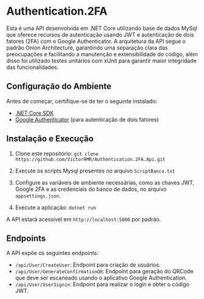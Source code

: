 # Authentication.2FA

Esta é uma API desenvolvida em .NET Core utilizando base de dados MySql que oferece recursos de autenticação usando JWT e autenticação de dois fatores (2FA) com o Google Authenticator. A arquitetura da API segue o padrão Onion Architecture, garantindo uma separação clara das preocupações e facilitando a manutenção e extensibilidade do código, além disso foi utilizado testes unitários com xUnit para garantir maior integridade das funcionalidades.

## Configuração do Ambiente

Antes de começar, certifique-se de ter o seguinte instalado:

- [.NET Core SDK](https://dotnet.microsoft.com/download)
- [Google Authenticator](https://play.google.com/store/apps/details?id=com.google.android.apps.authenticator2&hl=en) (para autenticação de dois fatores)

## Instalação e Execução

1. Clone este repositório:
`git clone https://github.com/VictorHMR/Authentication.2FA.Api.git`

2. Execute os scripts Mysql presentes no arquivo `ScriptBanco.txt`

3. Configure as variáveis de ambiente necessárias, como as chaves JWT, Google 2FA e as credenciais do banco de dados, no arquivo `appsettings.json`.

4. Execute a aplicação:
`dotnet run`

A API estará acessível em `http://localhost:5000` por padrão.

## Endpoints

A API expõe os seguintes endpoints:

- `/api/User/CreateUser`: Endpoint para criação de usuários.
- `/api/User/GenerateConfirmationQR`: Endpoint para geração do QRCode que deve ser escaneado usando o aplicativo Google Authentication.
- `/api/User/UserSignin`: Endpoint para realizar o login e obter o código JWT.

